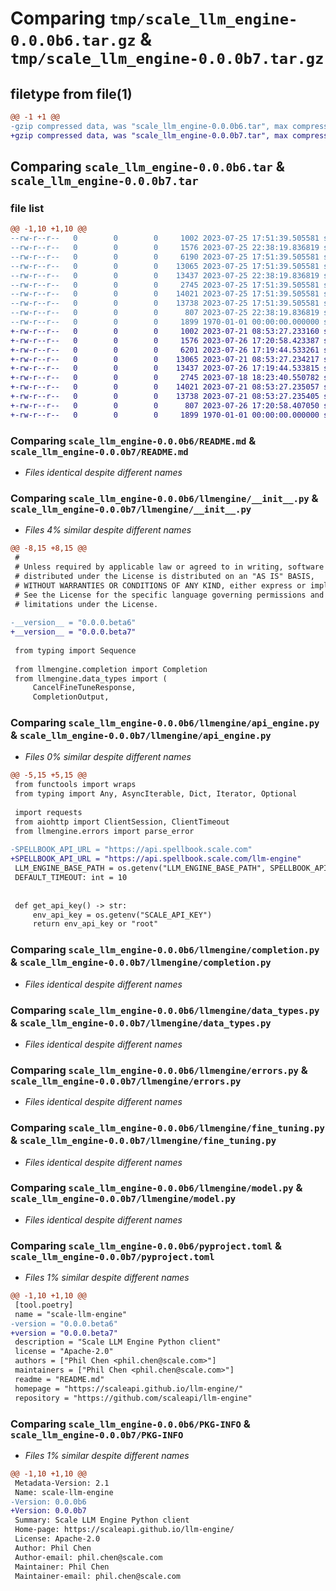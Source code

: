 # Comparing `tmp/scale_llm_engine-0.0.0b6.tar.gz` & `tmp/scale_llm_engine-0.0.0b7.tar.gz`

## filetype from file(1)

```diff
@@ -1 +1 @@
-gzip compressed data, was "scale_llm_engine-0.0.0b6.tar", max compression
+gzip compressed data, was "scale_llm_engine-0.0.0b7.tar", max compression
```

## Comparing `scale_llm_engine-0.0.0b6.tar` & `scale_llm_engine-0.0.0b7.tar`

### file list

```diff
@@ -1,10 +1,10 @@
--rw-r--r--   0        0        0     1002 2023-07-25 17:51:39.505581 scale_llm_engine-0.0.0b6/README.md
--rw-r--r--   0        0        0     1576 2023-07-25 22:38:19.836819 scale_llm_engine-0.0.0b6/llmengine/__init__.py
--rw-r--r--   0        0        0     6190 2023-07-25 17:51:39.505581 scale_llm_engine-0.0.0b6/llmengine/api_engine.py
--rw-r--r--   0        0        0    13065 2023-07-25 17:51:39.505581 scale_llm_engine-0.0.0b6/llmengine/completion.py
--rw-r--r--   0        0        0    13437 2023-07-25 22:38:19.836819 scale_llm_engine-0.0.0b6/llmengine/data_types.py
--rw-r--r--   0        0        0     2745 2023-07-25 17:51:39.505581 scale_llm_engine-0.0.0b6/llmengine/errors.py
--rw-r--r--   0        0        0    14021 2023-07-25 17:51:39.505581 scale_llm_engine-0.0.0b6/llmengine/fine_tuning.py
--rw-r--r--   0        0        0    13738 2023-07-25 17:51:39.505581 scale_llm_engine-0.0.0b6/llmengine/model.py
--rw-r--r--   0        0        0      807 2023-07-25 22:38:19.836819 scale_llm_engine-0.0.0b6/pyproject.toml
--rw-r--r--   0        0        0     1899 1970-01-01 00:00:00.000000 scale_llm_engine-0.0.0b6/PKG-INFO
+-rw-r--r--   0        0        0     1002 2023-07-21 08:53:27.233160 scale_llm_engine-0.0.0b7/README.md
+-rw-r--r--   0        0        0     1576 2023-07-26 17:20:58.423387 scale_llm_engine-0.0.0b7/llmengine/__init__.py
+-rw-r--r--   0        0        0     6201 2023-07-26 17:19:44.533261 scale_llm_engine-0.0.0b7/llmengine/api_engine.py
+-rw-r--r--   0        0        0    13065 2023-07-21 08:53:27.234217 scale_llm_engine-0.0.0b7/llmengine/completion.py
+-rw-r--r--   0        0        0    13437 2023-07-26 17:19:44.533815 scale_llm_engine-0.0.0b7/llmengine/data_types.py
+-rw-r--r--   0        0        0     2745 2023-07-18 18:23:40.550782 scale_llm_engine-0.0.0b7/llmengine/errors.py
+-rw-r--r--   0        0        0    14021 2023-07-21 08:53:27.235057 scale_llm_engine-0.0.0b7/llmengine/fine_tuning.py
+-rw-r--r--   0        0        0    13738 2023-07-21 08:53:27.235405 scale_llm_engine-0.0.0b7/llmengine/model.py
+-rw-r--r--   0        0        0      807 2023-07-26 17:20:58.407050 scale_llm_engine-0.0.0b7/pyproject.toml
+-rw-r--r--   0        0        0     1899 1970-01-01 00:00:00.000000 scale_llm_engine-0.0.0b7/PKG-INFO
```

### Comparing `scale_llm_engine-0.0.0b6/README.md` & `scale_llm_engine-0.0.0b7/README.md`

 * *Files identical despite different names*

### Comparing `scale_llm_engine-0.0.0b6/llmengine/__init__.py` & `scale_llm_engine-0.0.0b7/llmengine/__init__.py`

 * *Files 4% similar despite different names*

```diff
@@ -8,15 +8,15 @@
 #
 # Unless required by applicable law or agreed to in writing, software
 # distributed under the License is distributed on an "AS IS" BASIS,
 # WITHOUT WARRANTIES OR CONDITIONS OF ANY KIND, either express or implied.
 # See the License for the specific language governing permissions and
 # limitations under the License.
 
-__version__ = "0.0.0.beta6"
+__version__ = "0.0.0.beta7"
 
 from typing import Sequence
 
 from llmengine.completion import Completion
 from llmengine.data_types import (
     CancelFineTuneResponse,
     CompletionOutput,
```

### Comparing `scale_llm_engine-0.0.0b6/llmengine/api_engine.py` & `scale_llm_engine-0.0.0b7/llmengine/api_engine.py`

 * *Files 0% similar despite different names*

```diff
@@ -5,15 +5,15 @@
 from functools import wraps
 from typing import Any, AsyncIterable, Dict, Iterator, Optional
 
 import requests
 from aiohttp import ClientSession, ClientTimeout
 from llmengine.errors import parse_error
 
-SPELLBOOK_API_URL = "https://api.spellbook.scale.com"
+SPELLBOOK_API_URL = "https://api.spellbook.scale.com/llm-engine"
 LLM_ENGINE_BASE_PATH = os.getenv("LLM_ENGINE_BASE_PATH", SPELLBOOK_API_URL)
 DEFAULT_TIMEOUT: int = 10
 
 
 def get_api_key() -> str:
     env_api_key = os.getenv("SCALE_API_KEY")
     return env_api_key or "root"
```

### Comparing `scale_llm_engine-0.0.0b6/llmengine/completion.py` & `scale_llm_engine-0.0.0b7/llmengine/completion.py`

 * *Files identical despite different names*

### Comparing `scale_llm_engine-0.0.0b6/llmengine/data_types.py` & `scale_llm_engine-0.0.0b7/llmengine/data_types.py`

 * *Files identical despite different names*

### Comparing `scale_llm_engine-0.0.0b6/llmengine/errors.py` & `scale_llm_engine-0.0.0b7/llmengine/errors.py`

 * *Files identical despite different names*

### Comparing `scale_llm_engine-0.0.0b6/llmengine/fine_tuning.py` & `scale_llm_engine-0.0.0b7/llmengine/fine_tuning.py`

 * *Files identical despite different names*

### Comparing `scale_llm_engine-0.0.0b6/llmengine/model.py` & `scale_llm_engine-0.0.0b7/llmengine/model.py`

 * *Files identical despite different names*

### Comparing `scale_llm_engine-0.0.0b6/pyproject.toml` & `scale_llm_engine-0.0.0b7/pyproject.toml`

 * *Files 1% similar despite different names*

```diff
@@ -1,10 +1,10 @@
 [tool.poetry]
 name = "scale-llm-engine"
-version = "0.0.0.beta6"
+version = "0.0.0.beta7"
 description = "Scale LLM Engine Python client"
 license = "Apache-2.0"
 authors = ["Phil Chen <phil.chen@scale.com>"]
 maintainers = ["Phil Chen <phil.chen@scale.com>"]
 readme = "README.md"
 homepage = "https://scaleapi.github.io/llm-engine/"
 repository = "https://github.com/scaleapi/llm-engine"
```

### Comparing `scale_llm_engine-0.0.0b6/PKG-INFO` & `scale_llm_engine-0.0.0b7/PKG-INFO`

 * *Files 1% similar despite different names*

```diff
@@ -1,10 +1,10 @@
 Metadata-Version: 2.1
 Name: scale-llm-engine
-Version: 0.0.0b6
+Version: 0.0.0b7
 Summary: Scale LLM Engine Python client
 Home-page: https://scaleapi.github.io/llm-engine/
 License: Apache-2.0
 Author: Phil Chen
 Author-email: phil.chen@scale.com
 Maintainer: Phil Chen
 Maintainer-email: phil.chen@scale.com
```

